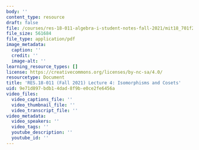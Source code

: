 ```yaml
---
body: ''
content_type: resource
draft: false
file: /courses/res-18-011-algebra-i-student-notes-fall-2021/mit18_701f21_lect4.pdf
file_size: 561684
file_type: application/pdf
image_metadata:
  caption: ''
  credit: ''
  image-alt: ''
learning_resource_types: []
license: https://creativecommons.org/licenses/by-nc-sa/4.0/
resourcetype: Document
title: 'RES.18-011 (Fall 2021) Lecture 4: Isomorphisms and Cosets'
uid: 9e71d897-bdb1-4dad-8f9b-e0ce2fe6456a
video_files:
  video_captions_file: ''
  video_thumbnail_file: ''
  video_transcript_file: ''
video_metadata:
  video_speakers: ''
  video_tags: ''
  youtube_description: ''
  youtube_id: ''
---
```

